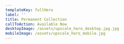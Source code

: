 ```yaml
---
templateKey: fullHero
label: ''
title: Permanent Collection
callToAction: Available Now
desktopImage: /assets/upscale_hero_desktop.jpg.jpg
mobileImage: /assets/upscale_hero_mobile.jpg
---
```

